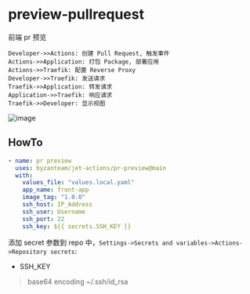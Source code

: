 # preview-pullrequest
前端 pr 预览 

```sequence
Developer->>Actions: 创建 Pull Request, 触发事件
Actions->>Application: 打包 Package, 部署应用
Actions->>Traefik: 配置 Reverse Proxy
Developer->>Traefik: 发送请求
Traefik->>Application: 转发请求
Application->>Traefik: 响应请求
Traefik->>Developer: 显示视图
```
![image](https://user-images.githubusercontent.com/48484963/225221175-b97e57ed-1915-4f0d-afdd-9bd499aa0739.png)

## HowTo
```yaml
- name: pr preview
  uses: byzanteam/jet-actions/pr-preview@main
  with:
    values_file: "values.local.yaml"
    app_name: front-app
    image_tag: "1.0.0"
    ssh_host: IP_Address
    ssh_user: Username
    ssh_port: 22
    ssh_key: ${{ secrets.SSH_KEY }}
```

添加 secret 参数到 repo 中，`Settings->Secrets and variables->Actions->Repository secrets`:
* SSH_KEY
> base64 encoding ~/.ssh/id_rsa

